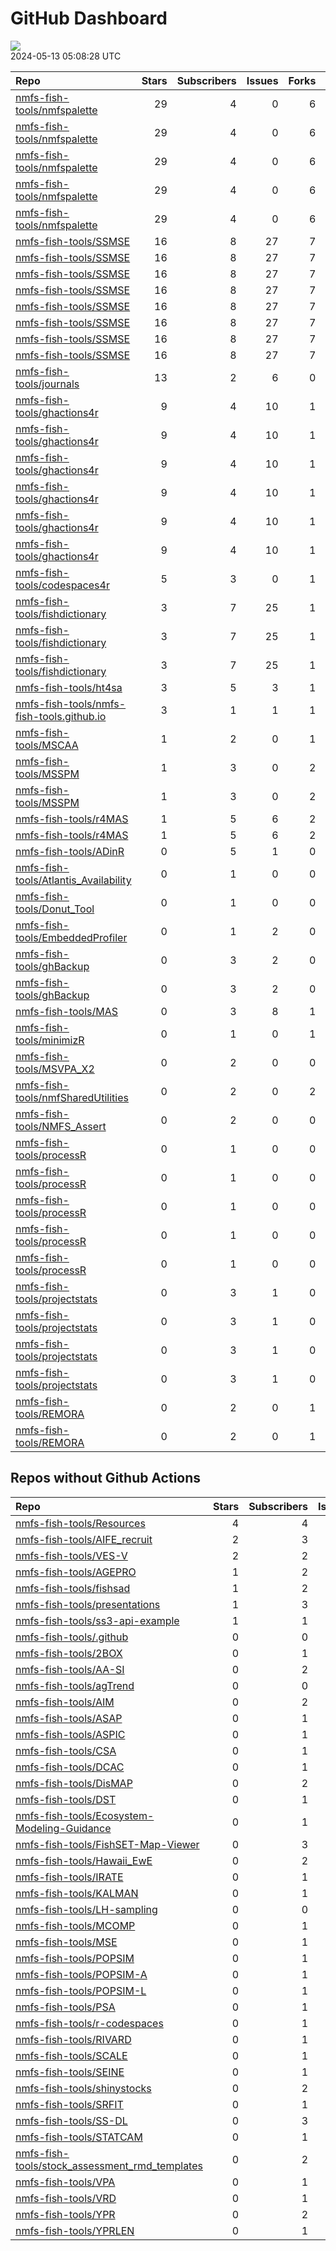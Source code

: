 GitHub Dashboard
================

![](https://github.com/nmfs-fish-tools/status/workflows/Render%20Status/badge.svg)  
2024-05-13 05:08:28 UTC

| Repo                                                                                                      | Stars | Subscribers | Issues | Forks | Status                                                                                                                                                                                                             | Commit                                                                                                                                                                                                               |
|:----------------------------------------------------------------------------------------------------------|------:|------------:|-------:|------:|:-------------------------------------------------------------------------------------------------------------------------------------------------------------------------------------------------------------------|:---------------------------------------------------------------------------------------------------------------------------------------------------------------------------------------------------------------------|
| [nmfs-fish-tools/nmfspalette](https://github.com/nmfs-fish-tools/nmfspalette)                             |    29 |           4 |      0 |     6 | [![](https://github.com/nmfs-fish-tools/nmfspalette/actions/workflows/pages/pages-build-deployment/badge.svg)](https://github.com/nmfs-fish-tools/nmfspalette/actions/runs/7173797462)                             | <a href="https://github.com/nmfs-fish-tools/nmfspalette/commit/bf19f9d421d01e260a55ff44bd99628cfa21024b" title="Built site for nmfspalette: 3.0.0.000@26efb44">bf19f9</a>                                            |
| [nmfs-fish-tools/nmfspalette](https://github.com/nmfs-fish-tools/nmfspalette)                             |    29 |           4 |      0 |     6 | [![](https://github.com/nmfs-fish-tools/nmfspalette/workflows/call-doc-and-style-r/badge.svg)](https://github.com/nmfs-fish-tools/nmfspalette/actions/runs/7173762318)                                             | <a href="https://github.com/nmfs-fish-tools/nmfspalette/commit/26efb448e4cb1539ad70bbbba99a5ef35ceb7500" title="Update DESCRIPTION">26efb4</a>                                                                       |
| [nmfs-fish-tools/nmfspalette](https://github.com/nmfs-fish-tools/nmfspalette)                             |    29 |           4 |      0 |     6 | [![](https://github.com/nmfs-fish-tools/nmfspalette/workflows/call-update-pkgdown/badge.svg)](https://github.com/nmfs-fish-tools/nmfspalette/actions/runs/7173762323)                                              | <a href="https://github.com/nmfs-fish-tools/nmfspalette/commit/26efb448e4cb1539ad70bbbba99a5ef35ceb7500" title="Update DESCRIPTION">26efb4</a>                                                                       |
| [nmfs-fish-tools/nmfspalette](https://github.com/nmfs-fish-tools/nmfspalette)                             |    29 |           4 |      0 |     6 | [![](https://github.com/nmfs-fish-tools/nmfspalette/workflows/Render%20README/badge.svg)](https://github.com/nmfs-fish-tools/nmfspalette/actions/runs/6433388283)                                                  | <a href="https://github.com/nmfs-fish-tools/nmfspalette/commit/a43127baa0fc22622b5fb524231989d52aac4807" title="add manual build trigger for readme">a43127</a>                                                      |
| [nmfs-fish-tools/nmfspalette](https://github.com/nmfs-fish-tools/nmfspalette)                             |    29 |           4 |      0 |     6 | [![](https://github.com/nmfs-fish-tools/nmfspalette/workflows/call-r-cmd-check/badge.svg)](https://github.com/nmfs-fish-tools/nmfspalette/actions/runs/7154494412)                                                 | <a href="https://github.com/nmfs-fish-tools/nmfspalette/commit/70358c8e583314f9d61823e999cc499c4b7b4cbb" title="docs: update readme">70358c</a>                                                                      |
| [nmfs-fish-tools/SSMSE](https://github.com/nmfs-fish-tools/SSMSE)                                         |    16 |           8 |     27 |     7 | [![](https://github.com/nmfs-fish-tools/SSMSE/workflows/call-r-cmd-check/badge.svg)](https://github.com/nmfs-fish-tools/SSMSE/actions/runs/9047417525)                                                             | <a href="https://github.com/nmfs-fish-tools/SSMSE/commit/9472e5a8139b3d3f18793d6b9c1f2d835aa92f6a" title="style and docs: run devtools::document() and styler::style_pkg()">9472e5</a>                               |
| [nmfs-fish-tools/SSMSE](https://github.com/nmfs-fish-tools/SSMSE)                                         |    16 |           8 |     27 |     7 | [![](https://github.com/nmfs-fish-tools/SSMSE/workflows/call-calc_coverage/badge.svg)](https://github.com/nmfs-fish-tools/SSMSE/actions/runs/8944587679)                                                           | <a href="https://github.com/nmfs-fish-tools/SSMSE/commit/06408cb2e787f2ed369325abf4f1e362c9e33632" title="Fix discard season and naming">06408c</a>                                                                  |
| [nmfs-fish-tools/SSMSE](https://github.com/nmfs-fish-tools/SSMSE)                                         |    16 |           8 |     27 |     7 | [![](https://github.com/nmfs-fish-tools/SSMSE/workflows/call-doc-and-style-r/badge.svg)](https://github.com/nmfs-fish-tools/SSMSE/actions/runs/8726636266)                                                         | <a href="https://github.com/nmfs-fish-tools/SSMSE/commit/9472e5a8139b3d3f18793d6b9c1f2d835aa92f6a" title="style and docs: run devtools::document() and styler::style_pkg()">9472e5</a>                               |
| [nmfs-fish-tools/SSMSE](https://github.com/nmfs-fish-tools/SSMSE)                                         |    16 |           8 |     27 |     7 | [![](https://github.com/nmfs-fish-tools/SSMSE/workflows/Render%20README/badge.svg)](https://github.com/nmfs-fish-tools/SSMSE/actions/runs/8515869774)                                                              | <a href="https://github.com/nmfs-fish-tools/SSMSE/commit/07850edb449c1ff194dc1e94101d019b8dae87ab" title="rm other uneeded workflows">07850e</a>                                                                     |
| [nmfs-fish-tools/SSMSE](https://github.com/nmfs-fish-tools/SSMSE)                                         |    16 |           8 |     27 |     7 | [![](https://github.com/nmfs-fish-tools/SSMSE/actions/workflows/pages/pages-build-deployment/badge.svg)](https://github.com/nmfs-fish-tools/SSMSE/actions/runs/8726692950)                                         | <a href="https://github.com/nmfs-fish-tools/SSMSE/commit/4533f904b53fea4f74a24d475842bfac54e111e8" title="Deploying to gh-pages from @ nmfs-fish-tools/SSMSE@9472e5a8139b3d3f18793d6b9c1f2d835aa92f6a 🚀">4533f9</a> |
| [nmfs-fish-tools/SSMSE](https://github.com/nmfs-fish-tools/SSMSE)                                         |    16 |           8 |     27 |     7 | [![](https://github.com/nmfs-fish-tools/SSMSE/workflows/call-update-pkgdown/badge.svg)](https://github.com/nmfs-fish-tools/SSMSE/actions/runs/8515178981)                                                          | <a href="https://github.com/nmfs-fish-tools/SSMSE/commit/e1e5f42e064dae1ef4f33d1d8dc4216cadfc9f60" title="try a pkgdown build workflow">e1e5f4</a>                                                                   |
| [nmfs-fish-tools/SSMSE](https://github.com/nmfs-fish-tools/SSMSE)                                         |    16 |           8 |     27 |     7 | [![](https://github.com/nmfs-fish-tools/SSMSE/workflows/deploy%20pkgdown%20and%20user%20manual/badge.svg)](https://github.com/nmfs-fish-tools/SSMSE/actions/runs/8726636205)                                       | <a href="https://github.com/nmfs-fish-tools/SSMSE/commit/9472e5a8139b3d3f18793d6b9c1f2d835aa92f6a" title="style and docs: run devtools::document() and styler::style_pkg()">9472e5</a>                               |
| [nmfs-fish-tools/SSMSE](https://github.com/nmfs-fish-tools/SSMSE)                                         |    16 |           8 |     27 |     7 | [![](https://github.com/nmfs-fish-tools/SSMSE/workflows/gitleaks/badge.svg)](https://github.com/nmfs-fish-tools/SSMSE/actions/runs/8853743150)                                                                     | <a href="https://github.com/nmfs-fish-tools/SSMSE/commit/931617e6b4e1773e6b333f232c41095511a889a2" title="test secret scanning">931617</a>                                                                           |
| [nmfs-fish-tools/journals](https://github.com/nmfs-fish-tools/journals)                                   |    13 |           2 |      6 |     0 | [![](https://github.com/nmfs-fish-tools/journals/workflows/sync%20math.utah.edu%20fishery-journals/badge.svg)](https://github.com/nmfs-fish-tools/journals/actions/runs/8969609069)                                | <a href="https://github.com/nmfs-fish-tools/journals/commit/194ff7e068ad0338f5b74bb4c439272822340343" title="Updates journals bib files using download.yml">194ff7</a>                                               |
| [nmfs-fish-tools/ghactions4r](https://github.com/nmfs-fish-tools/ghactions4r)                             |     9 |           4 |     10 |     1 | [![](https://github.com/nmfs-fish-tools/ghactions4r/workflows/call-calc_coverage/badge.svg)](https://github.com/nmfs-fish-tools/ghactions4r/actions/runs/8438314182)                                               | <a href="https://github.com/nmfs-fish-tools/ghactions4r/commit/6fbec8159312e9a134cb229aa48ae831b9a2ffb7" title="add details to developer checklist">6fbec8</a>                                                       |
| [nmfs-fish-tools/ghactions4r](https://github.com/nmfs-fish-tools/ghactions4r)                             |     9 |           4 |     10 |     1 | [![](https://github.com/nmfs-fish-tools/ghactions4r/workflows/call-doc-and-style-r/badge.svg)](https://github.com/nmfs-fish-tools/ghactions4r/actions/runs/8100463940)                                             | <a href="https://github.com/nmfs-fish-tools/ghactions4r/commit/10a3af066e4e60d8069bb9a7183c47fbad3d685c" title="style and docs: run devtools::document() and styler::style_pkg()">10a3af</a>                         |
| [nmfs-fish-tools/ghactions4r](https://github.com/nmfs-fish-tools/ghactions4r)                             |     9 |           4 |     10 |     1 | [![](https://github.com/nmfs-fish-tools/ghactions4r/workflows/call-r-cmd-check/badge.svg)](https://github.com/nmfs-fish-tools/ghactions4r/actions/runs/9047271014)                                                 | <a href="https://github.com/nmfs-fish-tools/ghactions4r/commit/6fbec8159312e9a134cb229aa48ae831b9a2ffb7" title="add details to developer checklist">6fbec8</a>                                                       |
| [nmfs-fish-tools/ghactions4r](https://github.com/nmfs-fish-tools/ghactions4r)                             |     9 |           4 |     10 |     1 | [![](https://github.com/nmfs-fish-tools/ghactions4r/workflows/call-spell-check/badge.svg)](https://github.com/nmfs-fish-tools/ghactions4r/actions/runs/8438314175)                                                 | <a href="https://github.com/nmfs-fish-tools/ghactions4r/commit/6fbec8159312e9a134cb229aa48ae831b9a2ffb7" title="add details to developer checklist">6fbec8</a>                                                       |
| [nmfs-fish-tools/ghactions4r](https://github.com/nmfs-fish-tools/ghactions4r)                             |     9 |           4 |     10 |     1 | [![](https://github.com/nmfs-fish-tools/ghactions4r/workflows/call-update-pkgdown/badge.svg)](https://github.com/nmfs-fish-tools/ghactions4r/actions/runs/8438314173)                                              | <a href="https://github.com/nmfs-fish-tools/ghactions4r/commit/6fbec8159312e9a134cb229aa48ae831b9a2ffb7" title="add details to developer checklist">6fbec8</a>                                                       |
| [nmfs-fish-tools/ghactions4r](https://github.com/nmfs-fish-tools/ghactions4r)                             |     9 |           4 |     10 |     1 | [![](https://github.com/nmfs-fish-tools/ghactions4r/actions/workflows/pages/pages-build-deployment/badge.svg)](https://github.com/nmfs-fish-tools/ghactions4r/actions/runs/8438377650)                             | <a href="https://github.com/nmfs-fish-tools/ghactions4r/commit/ef5e2cd3a443df57490f67b475a6fc964c3fc501" title="Built site for ghactions4r: 0.1.0@6fbec81">ef5e2c</a>                                                |
| [nmfs-fish-tools/codespaces4r](https://github.com/nmfs-fish-tools/codespaces4r)                           |     5 |           3 |      0 |     1 | [![](https://github.com/nmfs-fish-tools/codespaces4r/workflows/call-r-cmd-check/badge.svg)](https://github.com/nmfs-fish-tools/codespaces4r/actions/runs/6422895817)                                               | <a href="https://github.com/nmfs-fish-tools/codespaces4r/commit/b486c701e27163ea2c836938c49224cf797579de" title="Update README.md">b486c7</a>                                                                        |
| [nmfs-fish-tools/fishdictionary](https://github.com/nmfs-fish-tools/fishdictionary)                       |     3 |           7 |     25 |     1 | [![](https://github.com/nmfs-fish-tools/fishdictionary/workflows/call-r-cmd-check/badge.svg)](https://github.com/nmfs-fish-tools/fishdictionary/actions/runs/6580301827)                                           | <a href="https://github.com/nmfs-fish-tools/fishdictionary/commit/9b63afa35f0f3cd4383e0b11a3355a7561da4c5f" title="update documentation">9b63af</a>                                                                  |
| [nmfs-fish-tools/fishdictionary](https://github.com/nmfs-fish-tools/fishdictionary)                       |     3 |           7 |     25 |     1 | [![](https://github.com/nmfs-fish-tools/fishdictionary/workflows/call-update-pkgdown/badge.svg)](https://github.com/nmfs-fish-tools/fishdictionary/actions/runs/6580301848)                                        | <a href="https://github.com/nmfs-fish-tools/fishdictionary/commit/9b63afa35f0f3cd4383e0b11a3355a7561da4c5f" title="update documentation">9b63af</a>                                                                  |
| [nmfs-fish-tools/fishdictionary](https://github.com/nmfs-fish-tools/fishdictionary)                       |     3 |           7 |     25 |     1 | [![](https://github.com/nmfs-fish-tools/fishdictionary/actions/workflows/pages/pages-build-deployment/badge.svg)](https://github.com/nmfs-fish-tools/fishdictionary/actions/runs/6580326898)                       | <a href="https://github.com/nmfs-fish-tools/fishdictionary/commit/90ed695f1bf142db86ef7ed16ee23eeac257fd2a" title="Built site for fishdictionary: 0.0.0.9000@9b63afa">90ed69</a>                                     |
| [nmfs-fish-tools/ht4sa](https://github.com/nmfs-fish-tools/ht4sa)                                         |     3 |           5 |      3 |     1 | [![](https://github.com/nmfs-fish-tools/ht4sa/actions/workflows/github-code-scanning/codeql/badge.svg)](https://github.com/nmfs-fish-tools/ht4sa/actions/runs/9005966792)                                          | <a href="https://github.com/nmfs-fish-tools/ht4sa/commit/60f686a086214ebdea3c4a9a8d6ac78f1470faf8" title="add some readme info">60f686</a>                                                                           |
| [nmfs-fish-tools/nmfs-fish-tools.github.io](https://github.com/nmfs-fish-tools/nmfs-fish-tools.github.io) |     3 |           1 |      1 |     1 | [![](https://github.com/nmfs-fish-tools/nmfs-fish-tools.github.io/actions/workflows/pages/pages-build-deployment/badge.svg)](https://github.com/nmfs-fish-tools/nmfs-fish-tools.github.io/actions/runs/4633025940) | <a href="https://github.com/nmfs-fish-tools/nmfs-fish-tools.github.io/commit/dc228734088637f52b0cc321db0747811e0ce53a" title="Merge pull request #9 from nmfs-fish-tools/simplify_nmfs_fish_tools">dc2287</a>        |
| [nmfs-fish-tools/MSCAA](https://github.com/nmfs-fish-tools/MSCAA)                                         |     1 |           2 |      0 |     1 | [![](https://github.com/nmfs-fish-tools/MSCAA/actions/workflows/github-code-scanning/codeql/badge.svg)](https://github.com/nmfs-fish-tools/MSCAA/actions/runs/9005967454)                                          | <a href="https://github.com/nmfs-fish-tools/MSCAA/commit/acd80c59d7af05f5cc4858e4fedb56429a468bc0" title="Updated version number">acd80c</a>                                                                         |
| [nmfs-fish-tools/MSSPM](https://github.com/nmfs-fish-tools/MSSPM)                                         |     1 |           3 |      0 |     2 | [![](https://github.com/nmfs-fish-tools/MSSPM/actions/workflows/github-code-scanning/codeql/badge.svg)](https://github.com/nmfs-fish-tools/MSSPM/actions/runs/9005966665)                                          | <a href="https://github.com/nmfs-fish-tools/MSSPM/commit/2c77a94fb1ab62a34f21bd89991733b487c6f1af" title="Mods for 1.7.6">2c77a9</a>                                                                                 |
| [nmfs-fish-tools/MSSPM](https://github.com/nmfs-fish-tools/MSSPM)                                         |     1 |           3 |      0 |     2 | [![](https://github.com/nmfs-fish-tools/MSSPM/actions/workflows/pages/pages-build-deployment/badge.svg)](https://github.com/nmfs-fish-tools/MSSPM/actions/runs/6525716847)                                         | <a href="https://github.com/nmfs-fish-tools/MSSPM/commit/1c080895531f7b6b871b01e2cfd75723340bac6a" title="Mods for 1.7.5">1c0808</a>                                                                                 |
| [nmfs-fish-tools/r4MAS](https://github.com/nmfs-fish-tools/r4MAS)                                         |     1 |           5 |      6 |     2 | [![](https://github.com/nmfs-fish-tools/r4MAS/workflows/call-r-cmd-check/badge.svg)](https://github.com/nmfs-fish-tools/r4MAS/actions/runs/8392979473)                                                             | <a href="https://github.com/nmfs-fish-tools/r4MAS/commit/5d78f3da73339a294d0e4c8c42df930281a2fd77" title="port to tmb">5d78f3</a>                                                                                    |
| [nmfs-fish-tools/r4MAS](https://github.com/nmfs-fish-tools/r4MAS)                                         |     1 |           5 |      6 |     2 | [![](https://github.com/nmfs-fish-tools/r4MAS/actions/workflows/github-code-scanning/codeql/badge.svg)](https://github.com/nmfs-fish-tools/r4MAS/actions/runs/9005965966)                                          | <a href="https://github.com/nmfs-fish-tools/r4MAS/commit/8a8996916b13cca18414c9419c16241ef81f00fc" title="Merge pull request #13 from nmfs-fish-tools/master">8a8996</a>                                             |
| [nmfs-fish-tools/ADinR](https://github.com/nmfs-fish-tools/ADinR)                                         |     0 |           5 |      1 |     0 | [![](https://github.com/nmfs-fish-tools/ADinR/actions/workflows/github-code-scanning/codeql/badge.svg)](https://github.com/nmfs-fish-tools/ADinR/actions/runs/9005966822)                                          | <a href="https://github.com/nmfs-fish-tools/ADinR/commit/8b64de58d91bda1f3f5cf15fd7fbb3c306c3f2e4" title="Update catch_at_age2.R">8b64de</a>                                                                         |
| [nmfs-fish-tools/Atlantis_Availability](https://github.com/nmfs-fish-tools/Atlantis_Availability)         |     0 |           1 |      0 |     0 | [![](https://github.com/nmfs-fish-tools/Atlantis_Availability/actions/workflows/github-code-scanning/codeql/badge.svg)](https://github.com/nmfs-fish-tools/Atlantis_Availability/actions/runs/9005967829)          | <a href="https://github.com/nmfs-fish-tools/Atlantis_Availability/commit/85629bf25b8c1e7edeac8d5721e2cc63d7917762" title="Fixed nan bug">85629b</a>                                                                  |
| [nmfs-fish-tools/Donut_Tool](https://github.com/nmfs-fish-tools/Donut_Tool)                               |     0 |           1 |      0 |     0 | [![](https://github.com/nmfs-fish-tools/Donut_Tool/actions/workflows/github-code-scanning/codeql/badge.svg)](https://github.com/nmfs-fish-tools/Donut_Tool/actions/runs/9005967523)                                | <a href="https://github.com/nmfs-fish-tools/Donut_Tool/commit/78436783624fa9de223cddcf13d6715dc2fff4b4" title="Merge branch 'master' of https://github.com/NMFS-ecosystem-tools/Donut_Tool">784367</a>               |
| [nmfs-fish-tools/EmbeddedProfiler](https://github.com/nmfs-fish-tools/EmbeddedProfiler)                   |     0 |           1 |      2 |     0 | [![](https://github.com/nmfs-fish-tools/EmbeddedProfiler/actions/workflows/github-code-scanning/codeql/badge.svg)](https://github.com/nmfs-fish-tools/EmbeddedProfiler/actions/runs/9005967082)                    | <a href="https://github.com/nmfs-fish-tools/EmbeddedProfiler/commit/0d1dc2efc6351bef7409504698e3203b38d55ab5" title="Merge pull request #4 from Bai-Li-NOAA/main">0d1dc2</a>                                         |
| [nmfs-fish-tools/ghBackup](https://github.com/nmfs-fish-tools/ghBackup)                                   |     0 |           3 |      2 |     0 | [![](https://github.com/nmfs-fish-tools/ghBackup/workflows/call-calc_coverage/badge.svg)](https://github.com/nmfs-fish-tools/ghBackup/actions/runs/7747781424)                                                     | <a href="https://github.com/nmfs-fish-tools/ghBackup/commit/968e96804f252eda7b6a41ab041ddf75bf891ec1" title="GHA: add yml file to calculate code coverage">968e96</a>                                                |
| [nmfs-fish-tools/ghBackup](https://github.com/nmfs-fish-tools/ghBackup)                                   |     0 |           3 |      2 |     0 | [![](https://github.com/nmfs-fish-tools/ghBackup/workflows/call-r-cmd-check/badge.svg)](https://github.com/nmfs-fish-tools/ghBackup/actions/runs/7747781404)                                                       | <a href="https://github.com/nmfs-fish-tools/ghBackup/commit/968e96804f252eda7b6a41ab041ddf75bf891ec1" title="GHA: add yml file to calculate code coverage">968e96</a>                                                |
| [nmfs-fish-tools/MAS](https://github.com/nmfs-fish-tools/MAS)                                             |     0 |           3 |      8 |     1 | [![](https://github.com/nmfs-fish-tools/MAS/actions/workflows/github-code-scanning/codeql/badge.svg)](https://github.com/nmfs-fish-tools/MAS/actions/runs/9005966655)                                              | <a href="https://github.com/nmfs-fish-tools/MAS/commit/6793e7ee28d8e2d98855adb1c15c3cb0875bb3cc" title="removed model comparison directory">6793e7</a>                                                               |
| [nmfs-fish-tools/minimizR](https://github.com/nmfs-fish-tools/minimizR)                                   |     0 |           1 |      0 |     1 | [![](https://github.com/nmfs-fish-tools/minimizR/actions/workflows/github-code-scanning/codeql/badge.svg)](https://github.com/nmfs-fish-tools/minimizR/actions/runs/9005967125)                                    | <a href="https://github.com/nmfs-fish-tools/minimizR/commit/b1aa0e4e916f64ba69f9a6f429286fae5d606530" title="Merge pull request #6 from nmfs-fish-tools/specific-commit-branch">b1aa0e</a>                           |
| [nmfs-fish-tools/MSVPA_X2](https://github.com/nmfs-fish-tools/MSVPA_X2)                                   |     0 |           2 |      0 |     0 | [![](https://github.com/nmfs-fish-tools/MSVPA_X2/actions/workflows/github-code-scanning/codeql/badge.svg)](https://github.com/nmfs-fish-tools/MSVPA_X2/actions/runs/9005967133)                                    | <a href="https://github.com/nmfs-fish-tools/MSVPA_X2/commit/a8a1b7e2757f9a23ac8c779dd1c76758ba24f4e5" title="Updated version number">a8a1b7</a>                                                                      |
| [nmfs-fish-tools/nmfSharedUtilities](https://github.com/nmfs-fish-tools/nmfSharedUtilities)               |     0 |           2 |      0 |     2 | [![](https://github.com/nmfs-fish-tools/nmfSharedUtilities/actions/workflows/github-code-scanning/codeql/badge.svg)](https://github.com/nmfs-fish-tools/nmfSharedUtilities/actions/runs/9005967326)                | <a href="https://github.com/nmfs-fish-tools/nmfSharedUtilities/commit/776c7e02e992ee14365162db6f350bb8866bcaa5" title="Mods for 1.7.5">776c7e</a>                                                                    |
| [nmfs-fish-tools/NMFS_Assert](https://github.com/nmfs-fish-tools/NMFS_Assert)                             |     0 |           2 |      0 |     0 | [![](https://github.com/nmfs-fish-tools/NMFS_Assert/actions/workflows/github-code-scanning/codeql/badge.svg)](https://github.com/nmfs-fish-tools/NMFS_Assert/actions/runs/9005966637)                              | <a href="https://github.com/nmfs-fish-tools/NMFS_Assert/commit/757cd0bc5327bc5fa44927bad6c1fc712aa9b0fd" title="Update Console.hpp">757cd0</a>                                                                       |
| [nmfs-fish-tools/processR](https://github.com/nmfs-fish-tools/processR)                                   |     0 |           1 |      0 |     0 | [![](https://github.com/nmfs-fish-tools/processR/workflows/R-CMD-check/badge.svg)](https://github.com/nmfs-fish-tools/processR/actions/runs/6777551290)                                                            | <a href="https://github.com/nmfs-fish-tools/processR/commit/bed813e1415b54386dc10b576462e3e5b6b3118d" title="GHA: add boost to Windows">bed813</a>                                                                   |
| [nmfs-fish-tools/processR](https://github.com/nmfs-fish-tools/processR)                                   |     0 |           1 |      0 |     0 | [![](https://github.com/nmfs-fish-tools/processR/workflows/call-r-cmd-check/badge.svg)](https://github.com/nmfs-fish-tools/processR/actions/runs/6917986620)                                                       | <a href="https://github.com/nmfs-fish-tools/processR/commit/0e150fc11d00af7ab72e409e047a0a1c228443d2" title=" inline">0e150f</a>                                                                                     |
| [nmfs-fish-tools/processR](https://github.com/nmfs-fish-tools/processR)                                   |     0 |           1 |      0 |     0 | [![](https://github.com/nmfs-fish-tools/processR/workflows/call-r-cmd-check/badge.svg)](https://github.com/nmfs-fish-tools/processR/actions/runs/6421122126)                                                       | <a href="https://github.com/nmfs-fish-tools/processR/commit/4eeac6c6fe522cee332e32e76daa88a078f730be" title="feat: add boost">4eeac6</a>                                                                             |
| [nmfs-fish-tools/processR](https://github.com/nmfs-fish-tools/processR)                                   |     0 |           1 |      0 |     0 | [![](https://github.com/nmfs-fish-tools/processR/workflows/install-boost/badge.svg)](https://github.com/nmfs-fish-tools/processR/actions/runs/6777062458)                                                          | <a href="https://github.com/nmfs-fish-tools/processR/commit/a109f85344f5440fd7e63ccff932543dd082eeed" title="GHA: add error-on section">a109f8</a>                                                                   |
| [nmfs-fish-tools/processR](https://github.com/nmfs-fish-tools/processR)                                   |     0 |           1 |      0 |     0 | [![](https://github.com/nmfs-fish-tools/processR/actions/workflows/github-code-scanning/codeql/badge.svg)](https://github.com/nmfs-fish-tools/processR/actions/runs/9005967438)                                    | <a href="https://github.com/nmfs-fish-tools/processR/commit/0e150fc11d00af7ab72e409e047a0a1c228443d2" title=" inline">0e150f</a>                                                                                     |
| [nmfs-fish-tools/projectstats](https://github.com/nmfs-fish-tools/projectstats)                           |     0 |           3 |      1 |     0 | [![](https://github.com/nmfs-fish-tools/projectstats/workflows/call-update-docs/badge.svg)](https://github.com/nmfs-fish-tools/projectstats/actions/runs/6791461248)                                               | <a href="https://github.com/nmfs-fish-tools/projectstats/commit/34bd6c203e30ac41ed73f0e7d54dd35f0a82caa3" title="edit PR table to include reviewers">34bd6c</a>                                                      |
| [nmfs-fish-tools/projectstats](https://github.com/nmfs-fish-tools/projectstats)                           |     0 |           3 |      1 |     0 | [![](https://github.com/nmfs-fish-tools/projectstats/workflows/call-update-pkgdown/badge.svg)](https://github.com/nmfs-fish-tools/projectstats/actions/runs/6791461245)                                            | <a href="https://github.com/nmfs-fish-tools/projectstats/commit/34bd6c203e30ac41ed73f0e7d54dd35f0a82caa3" title="edit PR table to include reviewers">34bd6c</a>                                                      |
| [nmfs-fish-tools/projectstats](https://github.com/nmfs-fish-tools/projectstats)                           |     0 |           3 |      1 |     0 | [![](https://github.com/nmfs-fish-tools/projectstats/workflows/call-r-cmd-check/badge.svg)](https://github.com/nmfs-fish-tools/projectstats/actions/runs/6791461243)                                               | <a href="https://github.com/nmfs-fish-tools/projectstats/commit/34bd6c203e30ac41ed73f0e7d54dd35f0a82caa3" title="edit PR table to include reviewers">34bd6c</a>                                                      |
| [nmfs-fish-tools/projectstats](https://github.com/nmfs-fish-tools/projectstats)                           |     0 |           3 |      1 |     0 | [![](https://github.com/nmfs-fish-tools/projectstats/actions/workflows/pages/pages-build-deployment/badge.svg)](https://github.com/nmfs-fish-tools/projectstats/actions/runs/6791480952)                           | <a href="https://github.com/nmfs-fish-tools/projectstats/commit/544ba00ba3fc1d6c278f0c250fcc6bbdfc4de50d" title="Built site for projectstats: 0.0.0.9000@34bd6c2">544ba0</a>                                         |
| [nmfs-fish-tools/REMORA](https://github.com/nmfs-fish-tools/REMORA)                                       |     0 |           2 |      0 |     1 | [![](https://github.com/nmfs-fish-tools/REMORA/actions/workflows/github-code-scanning/codeql/badge.svg)](https://github.com/nmfs-fish-tools/REMORA/actions/runs/9005967833)                                        | <a href="https://github.com/nmfs-fish-tools/REMORA/commit/ddef3c9b702c5535a0b2d76102e3ed94419e476b" title="Mods for 1.7.5">ddef3c</a>                                                                                |
| [nmfs-fish-tools/REMORA](https://github.com/nmfs-fish-tools/REMORA)                                       |     0 |           2 |      0 |     1 | [![](https://github.com/nmfs-fish-tools/REMORA/actions/workflows/pages/pages-build-deployment/badge.svg)](https://github.com/nmfs-fish-tools/REMORA/actions/runs/6398078412)                                       | <a href="https://github.com/nmfs-fish-tools/REMORA/commit/ddef3c9b702c5535a0b2d76102e3ed94419e476b" title="Mods for 1.7.5">ddef3c</a>                                                                                |

## Repos without Github Actions

| Repo                                                                                                                | Stars | Subscribers | Issues | Forks |
|:--------------------------------------------------------------------------------------------------------------------|------:|------------:|-------:|------:|
| [nmfs-fish-tools/Resources](https://github.com/nmfs-fish-tools/Resources)                                           |     4 |           4 |      2 |     4 |
| [nmfs-fish-tools/AIFE_recruit](https://github.com/nmfs-fish-tools/AIFE_recruit)                                     |     2 |           3 |      0 |     0 |
| [nmfs-fish-tools/VES-V](https://github.com/nmfs-fish-tools/VES-V)                                                   |     2 |           2 |      0 |     0 |
| [nmfs-fish-tools/AGEPRO](https://github.com/nmfs-fish-tools/AGEPRO)                                                 |     1 |           2 |      0 |     2 |
| [nmfs-fish-tools/fishsad](https://github.com/nmfs-fish-tools/fishsad)                                               |     1 |           2 |      0 |     0 |
| [nmfs-fish-tools/presentations](https://github.com/nmfs-fish-tools/presentations)                                   |     1 |           3 |      1 |     0 |
| [nmfs-fish-tools/ss3-api-example](https://github.com/nmfs-fish-tools/ss3-api-example)                               |     1 |           1 |      0 |     0 |
| [nmfs-fish-tools/.github](https://github.com/nmfs-fish-tools/.github)                                               |     0 |           0 |      0 |     0 |
| [nmfs-fish-tools/2BOX](https://github.com/nmfs-fish-tools/2BOX)                                                     |     0 |           1 |      0 |     0 |
| [nmfs-fish-tools/AA-SI](https://github.com/nmfs-fish-tools/AA-SI)                                                   |     0 |           2 |      0 |     1 |
| [nmfs-fish-tools/agTrend](https://github.com/nmfs-fish-tools/agTrend)                                               |     0 |           0 |      0 |     0 |
| [nmfs-fish-tools/AIM](https://github.com/nmfs-fish-tools/AIM)                                                       |     0 |           2 |      0 |     0 |
| [nmfs-fish-tools/ASAP](https://github.com/nmfs-fish-tools/ASAP)                                                     |     0 |           1 |      0 |     0 |
| [nmfs-fish-tools/ASPIC](https://github.com/nmfs-fish-tools/ASPIC)                                                   |     0 |           1 |      0 |     0 |
| [nmfs-fish-tools/CSA](https://github.com/nmfs-fish-tools/CSA)                                                       |     0 |           1 |      0 |     0 |
| [nmfs-fish-tools/DCAC](https://github.com/nmfs-fish-tools/DCAC)                                                     |     0 |           1 |      0 |     0 |
| [nmfs-fish-tools/DisMAP](https://github.com/nmfs-fish-tools/DisMAP)                                                 |     0 |           2 |      0 |     1 |
| [nmfs-fish-tools/DST](https://github.com/nmfs-fish-tools/DST)                                                       |     0 |           1 |      0 |     0 |
| [nmfs-fish-tools/Ecosystem-Modeling-Guidance](https://github.com/nmfs-fish-tools/Ecosystem-Modeling-Guidance)       |     0 |           1 |      0 |     0 |
| [nmfs-fish-tools/FishSET-Map-Viewer](https://github.com/nmfs-fish-tools/FishSET-Map-Viewer)                         |     0 |           3 |      4 |     0 |
| [nmfs-fish-tools/Hawaii_EwE](https://github.com/nmfs-fish-tools/Hawaii_EwE)                                         |     0 |           2 |      0 |     0 |
| [nmfs-fish-tools/IRATE](https://github.com/nmfs-fish-tools/IRATE)                                                   |     0 |           1 |      0 |     0 |
| [nmfs-fish-tools/KALMAN](https://github.com/nmfs-fish-tools/KALMAN)                                                 |     0 |           1 |      0 |     0 |
| [nmfs-fish-tools/LH-sampling](https://github.com/nmfs-fish-tools/LH-sampling)                                       |     0 |           0 |      0 |     0 |
| [nmfs-fish-tools/MCOMP](https://github.com/nmfs-fish-tools/MCOMP)                                                   |     0 |           1 |      0 |     0 |
| [nmfs-fish-tools/MSE](https://github.com/nmfs-fish-tools/MSE)                                                       |     0 |           1 |      0 |     0 |
| [nmfs-fish-tools/POPSIM](https://github.com/nmfs-fish-tools/POPSIM)                                                 |     0 |           1 |      0 |     0 |
| [nmfs-fish-tools/POPSIM-A](https://github.com/nmfs-fish-tools/POPSIM-A)                                             |     0 |           1 |      0 |     0 |
| [nmfs-fish-tools/POPSIM-L](https://github.com/nmfs-fish-tools/POPSIM-L)                                             |     0 |           1 |      0 |     0 |
| [nmfs-fish-tools/PSA](https://github.com/nmfs-fish-tools/PSA)                                                       |     0 |           1 |      0 |     0 |
| [nmfs-fish-tools/r-codespaces](https://github.com/nmfs-fish-tools/r-codespaces)                                     |     0 |           1 |      0 |     0 |
| [nmfs-fish-tools/RIVARD](https://github.com/nmfs-fish-tools/RIVARD)                                                 |     0 |           1 |      0 |     0 |
| [nmfs-fish-tools/SCALE](https://github.com/nmfs-fish-tools/SCALE)                                                   |     0 |           1 |      0 |     0 |
| [nmfs-fish-tools/SEINE](https://github.com/nmfs-fish-tools/SEINE)                                                   |     0 |           1 |      0 |     0 |
| [nmfs-fish-tools/shinystocks](https://github.com/nmfs-fish-tools/shinystocks)                                       |     0 |           2 |      0 |     0 |
| [nmfs-fish-tools/SRFIT](https://github.com/nmfs-fish-tools/SRFIT)                                                   |     0 |           1 |      0 |     0 |
| [nmfs-fish-tools/SS-DL](https://github.com/nmfs-fish-tools/SS-DL)                                                   |     0 |           3 |      0 |     0 |
| [nmfs-fish-tools/STATCAM](https://github.com/nmfs-fish-tools/STATCAM)                                               |     0 |           1 |      0 |     0 |
| [nmfs-fish-tools/stock_assessment_rmd_templates](https://github.com/nmfs-fish-tools/stock_assessment_rmd_templates) |     0 |           2 |      0 |     0 |
| [nmfs-fish-tools/VPA](https://github.com/nmfs-fish-tools/VPA)                                                       |     0 |           1 |      0 |     0 |
| [nmfs-fish-tools/VRD](https://github.com/nmfs-fish-tools/VRD)                                                       |     0 |           1 |      0 |     0 |
| [nmfs-fish-tools/YPR](https://github.com/nmfs-fish-tools/YPR)                                                       |     0 |           2 |      0 |     0 |
| [nmfs-fish-tools/YPRLEN](https://github.com/nmfs-fish-tools/YPRLEN)                                                 |     0 |           1 |      0 |     0 |
